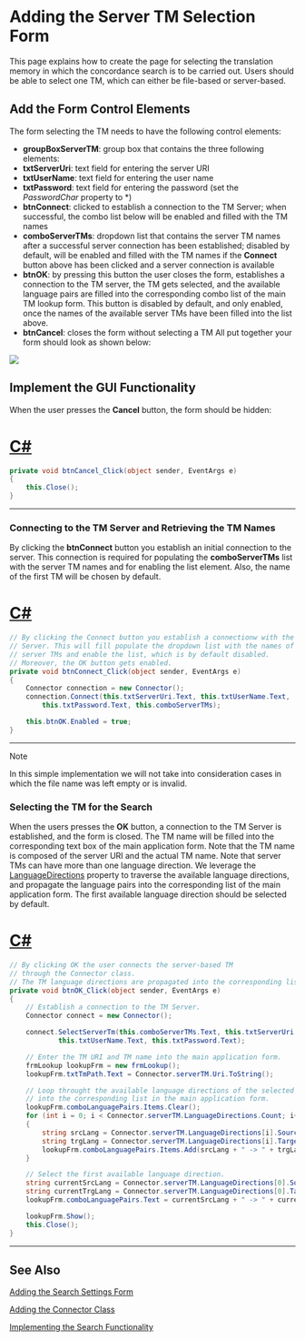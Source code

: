 Adding the Server TM Selection Form
========
This page explains how to create the page for selecting the translation memory in which the concordance search is to be carried out. Users should be able to select one TM, which can either be file-based or server-based.

Add the Form Control Elements
-----
The form selecting the TM needs to have the following control elements:

* **groupBoxServerTM**: group box that contains the three following elements:
* **txtServerUri**: text field for entering the server URI
* **txtUserName**: text field for entering the user name
* **txtPassword**: text field for entering the password (set the *PasswordChar* property to *)
* **btnConnect**: clicked to establish a connection to the TM Server; when successful, the combo list below will be enabled and filled with the TM names
* **comboServerTMs**: dropdown list that contains the server TM names after a successful server connection has been established; disabled by default, will be enabled and filled with the TM names if the **Connect** button above has been clicked and a server connection is available
* **btnOK**: by pressing this button the user closes the form, establishes a connection to the TM server, the TM gets selected, and the available language pairs are filled into the corresponding combo list of the main TM lookup form. This button is disabled by default, and only enabled, once the names of the available server TMs have been filled into the list above.
* **btnCancel**: closes the form without selecting a TM
All put together your form should look as shown below:

<img style="display:block; " src="images/frmSelectTM.jpg"/>

Implement the GUI Functionality
-----
When the user presses the **Cancel** button, the form should be hidden:
# [C#](#tab/tabid-1)
```cs
private void btnCancel_Click(object sender, EventArgs e)
{
    this.Close();
}
```
***

### Connecting to the TM Server and Retrieving the TM Names

By clicking the **btnConnect** button you establish an initial connection to the server. This connection is required for populating the **comboServerTMs** list with the server TM names and for enabling the list element. Also, the name of the first TM will be chosen by default.
# [C#](#tab/tabid-2)
```cs
// By clicking the Connect button you establish a connectionw with the TM
// Server. This will fill populate the dropdown list with the names of the
// server TMs and enable the list, which is by default disabled.
// Moreover, the OK button gets enabled.
private void btnConnect_Click(object sender, EventArgs e)
{
    Connector connection = new Connector();
    connection.Connect(this.txtServerUri.Text, this.txtUserName.Text, 
        this.txtPassword.Text, this.comboServerTMs);

    this.btnOK.Enabled = true;
}
```
***
> [!NOTE]
>
> In this simple implementation we will not take into consideration cases in which the file name was left empty or is invalid.

### Selecting the TM for the Search

When the users presses the **OK** button, a connection to the TM Server is established, and the form is closed. The TM name will be filled into the corresponding text box of the main application form. Note that the TM name is composed of the server URI and the actual TM name. Note that server TMs can have more than one language direction. We leverage the [LanguageDirections](../../api/translationmemory/Sdl.LanguagePlatform.TranslationMemoryApi.ServerBasedTranslationMemory.yml#Sdl_LanguagePlatform_TranslationMemoryApi_ServerBasedTranslationMemory_LanguageDirections) property to traverse the available language directions, and propagate the language pairs into the corresponding list of the main application form. The first available language direction should be selected by default.

# [C#](#tab/tabid-3)
```cs
// By clicking OK the user connects the server-based TM
// through the Connector class.
// The TM language directions are propagated into the corresponding list of the frmLookup form.
private void btnOK_Click(object sender, EventArgs e)
{
    // Establish a connection to the TM Server.
    Connector connect = new Connector();

    connect.SelectServerTm(this.comboServerTMs.Text, this.txtServerUri.Text,
            this.txtUserName.Text, this.txtPassword.Text);

    // Enter the TM URI and TM name into the main application form.
    frmLookup lookupFrm = new frmLookup();
    lookupFrm.txtTmPath.Text = Connector.serverTM.Uri.ToString();            

    // Loop throught the available language directions of the selected TM and fill them
    // into the corresponding list in the main application form.
    lookupFrm.comboLanguagePairs.Items.Clear();
    for (int i = 0; i < Connector.serverTM.LanguageDirections.Count; i++)
    {
        string srcLang = Connector.serverTM.LanguageDirections[i].SourceLanguage.DisplayName;
        string trgLang = Connector.serverTM.LanguageDirections[i].TargetLanguage.DisplayName;
        lookupFrm.comboLanguagePairs.Items.Add(srcLang + " -> " + trgLang);
    }

    // Select the first available language direction.
    string currentSrcLang = Connector.serverTM.LanguageDirections[0].SourceLanguage.DisplayName;
    string currentTrgLang = Connector.serverTM.LanguageDirections[0].TargetLanguage.DisplayName;
    lookupFrm.comboLanguagePairs.Text = currentSrcLang + " -> " + currentTrgLang;

    lookupFrm.Show();
    this.Close();
}
```
***

See Also
-------
[Adding the Search Settings Form](adding_the_search_settings_form.md)

[Adding the Connector Class](adding_the_connector_class.md)

[Implementing the Search Functionality](implementing_the_search_functionality.md)
